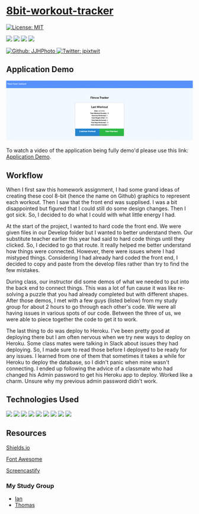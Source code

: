 # [8bit-workout-tracker](https://sleepy-bastion-93010.herokuapp.com/)

[![License: MIT](https://img.shields.io/badge/License-MIT-yellow.svg)](https://opensource.org/licenses/MIT)

<p>
    <img src="https://img.shields.io/github/repo-size/JJHPhoto/8bit-workout-tracker" />
    <img src="https://img.shields.io/github/languages/top/JJHPhoto/8bit-workout-tracker"  />
    <img src="https://img.shields.io/github/issues/JJHPhoto/8bit-workout-tracker" />
    <img src="https://img.shields.io/github/last-commit/JJHPhoto/8bit-workout-tracker" >
</p>
<p>
    <a href="https://github.com/JJHPhoto">
        <img alt="Github: JJHPhoto" src="https://img.shields.io/github/followers/JJHPhoto ?style=social" target="_blank" />
    </a>
    <a href="https://twitter.com/jpixtwit">
        <img alt="Twitter: jpixtwit" src="https://img.shields.io/twitter/follow/jpixtwit.svg?style=social" target="_blank" />
    </a>
</p>

## Application Demo

![](./assets/image/HW-SS-Workout.jpg)

To watch a video of the application being fully demo'd please use this link: [Application Demo](https://drive.google.com/file/d/1GMyKp0tC8Ostbyeoxpj9ye-HPdbf3n2Q/view).

## Workflow

When I first saw this homework assignment, I had some grand ideas of creating these cool 8-bit (hence the name on Github) graphics to represent each workout. Then I saw that the front end was supplised. I was a bit disappointed but figured that I could still do some design changes. Then I got sick. So, I decided to do what I could with what little energy I had.

At the start of the project, I wanted to hard code the front end. We were given files in our Develop folder but I wanted to better understand them. Our substitute teacher earlier this year had said to hard code things until they clicked. So, I decided to go that route. It really helped me better understand how things were connected. However, there were issues where I had mistyped things. Considering I had already hard coded the front end, I decided to copy and paste from the develop files rather than try to find the few mistakes.

During class, our instructor did some demos of what we needed to put into the back end to connect things. This was a lot of fun cause it was like re-solving a puzzle that you had already completed but with different shapes. After those demos, I met with a few guys (listed below) from my study group for about 2 hours to go through each other's code. We were all having issues in various spots of our code. Between the three of us, we were able to piece together the code to get it to work.

The last thing to do was deploy to Heroku. I've been pretty good at deploying there but I am often nervous when we try new ways to deploy on Heroku. Some class mates were talking in Slack about issues they had deploying. So, I made sure to read those before I deployed to be ready for any issues. I learned from one of them that sometimes it takes a while for Heroku to deploy the database, so I didn't panic when mine wasn't connecting. I ended up following the advice of a classmate who had changed his Admin password to get his Heroku app to deploy. Worked like a charm. Unsure why my previous admin password didn't work.

## Technologies Used

<p>
  <img src="https://img.shields.io/badge/-heroku-red" />
  <img src="https://img.shields.io/badge/Javascript-yellow" />
  <img src="https://img.shields.io/badge/HTML-orange" />
  <img src="https://img.shields.io/badge/-css-success" />
  <img src="https://img.shields.io/badge/-express-9cf" />
  <img src="https://img.shields.io/badge/-mongo-orange" />
  <img src="https://img.shields.io/badge/-node.js-green" />
  <img src="https://img.shields.io/badge/lint-informational" />
  <img src="https://img.shields.io/badge/-morgan-9fc" />

</p>

## Resources

[Shields.io](https://shields.io/)

[Font Awesome](https://fontawesome.com/)

[Screencastify](https://www.screencastify.com/)

### My Study Group

- [Ian](https://github.com/Ianaac27)
- [Thomas](https://github.com/Tskading)
